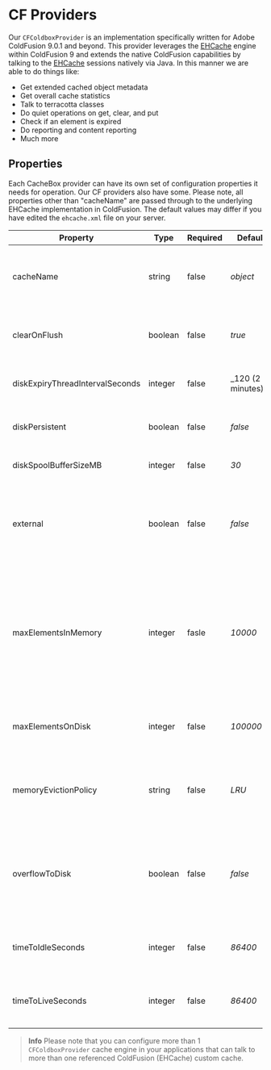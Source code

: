 # CF Providers

Our `CFColdboxProvider` is an implementation specifically written for Adobe ColdFusion 9.0.1 and beyond. This provider leverages the [EHCache](http://ehcache.org/) engine within ColdFusion 9 and extends the native ColdFusion capabilities by talking to the [EHCache](http://ehcache.org/) sessions natively via Java. In this manner we are able to do things like:

* Get extended cached object metadata
* Get overall cache statistics
* Talk to terracotta classes
* Do quiet operations on get, clear, and put
* Check if an element is expired
* Do reporting and content reporting
* Much more

## Properties

Each CacheBox provider can have its own set of configuration properties it needs for operation. Our CF providers also have some. Please note, all properties other than "cacheName" are passed through to the underlying EHCache implementation in ColdFusion. The default values may differ if you have edited the `ehcache.xml` file on your server.

| Property | Type | Required | Default | Description |
| --- | --- | --- | --- | --- |
| cacheName | string | false | _object_ | The named cache to talk to via ColdFusion cache operations. By default we talk to the default ColdFusion object cache. |
| clearOnFlush | boolean | false | _true_ | Sets whether the MemoryStore should be cleared when flush\(\) is called on the cache |
| diskExpiryThreadIntervalSeconds | integer | false | _120 \(2 minutes\) _ | The interval in seconds between runs of the disk expiry thread. |
| diskPersistent | boolean | false | _false_ | Specifies whether to persist caches stored on disk through JVM restarts. |
| diskSpoolBufferSizeMB | integer | false | _30_ | The size of the disk spool used to buffer writes |
| external | boolean | false | _false_ | Specifies whether no timeout or idletime applies. A true value indicates that the object or page is cached without any timespan being specified. |
| maxElementsInMemory | integer | fasle | _10000_ | The maximum number of objects that can be cached in memory. If the number is exceeded and overflowtodisk is false, the new objects entered replace old elements using algorithm specified in the memoryevictionpolicy entry. |
| maxElementsOnDisk | integer | false | _10000000_ | The maximum number of objects that can be stored on disk if overfllowtodisk is true. |
| memoryEvictionPolicy | string | false | _LRU_ | The algorithm to used to evict old entries when maximum limit is reached, such as LRU \(least recently used\) or LFU \(least frequently used\). |
| overflowToDisk | boolean | false | _false_ | Specifies whether when the maximum number of elements allowed in memory is reached, objects can be moved to disk, as determined by the memoryevictionpolicy value. |
| timeToIdleSeconds | integer | false | _86400_ | The idle time in seconds. Used if a cfcache tag does not specify an idleTime attribute. |
| timeToLiveSeconds | integer | false | _86400_ | The timeout time in seconds. Used if a cfcache tag does not specify a timespan attribute. |

> **Info** Please note that you can configure more than 1 `CFColdboxProvider` cache engine in your applications that can talk to more than one referenced ColdFusion \(EHCache\) custom cache.

